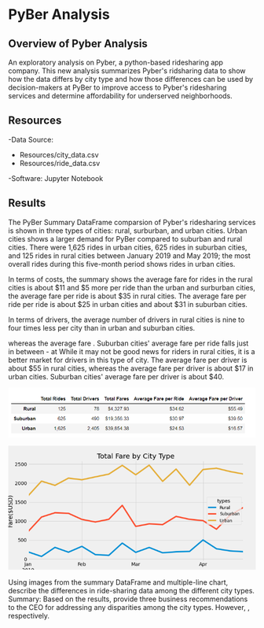 # PyBer Analysis

## Overview of Pyber Analysis
An exploratory analysis on Pyber, a python-based ridesharing app company. This new analysis summarizes Pyber's ridsharing data to show how the data differs by city type and how those differences can be used by decision-makers at PyBer to improve access to Pyber's ridesharing services and determine affordability for underserved neighborhoods. 

## Resources
-Data Source: 
* Resources/city_data.csv  
* Resources/ride_data.csv

-Software: Jupyter Notebook


## Results
The PyBer Summary DataFrame comparsion of Pyber's ridesharing services is shown in three types of cities: rural, surburban, and urban cities. Urban cities shows a larger demand for PyBer compared to suburban and rural cities. There were 1,625 rides in urban cities, 625 rides in suburban cities, and 125 rides in rural cities between January 2019 and May 2019; the most overall rides during this five-month period shows rides in urban cities. 

In terms of costs, the summary shows the average fare for rides in the rural cities is about $11 and $5 more per ride than the urban and surburban cities, the average fare per ride is about $35 in rural cities. The average fare per ride per ride is about $25 in urban cities and about $31 in suburban cities. 

In terms of drivers, the average number of drivers in rural cities is nine to four times less per city than in urban and suburban cities.

whereas the average fare . Suburban cities' average fare per ride falls just in between - at  While it may not be good news for riders in rural cities, it is a better market for drivers in this type of city. The average fare per driver is about $55 in rural cities, whereas the average fare per driver is about $17 in urban cities. Suburban cities' average fare per driver is about $40.

![analysis/pyber_data_summary.png](analysis/pyber_data_summary.png)


![analysis/PyBer_fare_summary.png](analysis/PyBer_fare_summary.png)


Using images from the summary DataFrame and multiple-line chart, describe the differences in ride-sharing data among the different city types.
Summary: Based on the results, provide three business recommendations to the CEO for addressing any disparities among the city types.
However, , respectively. 
